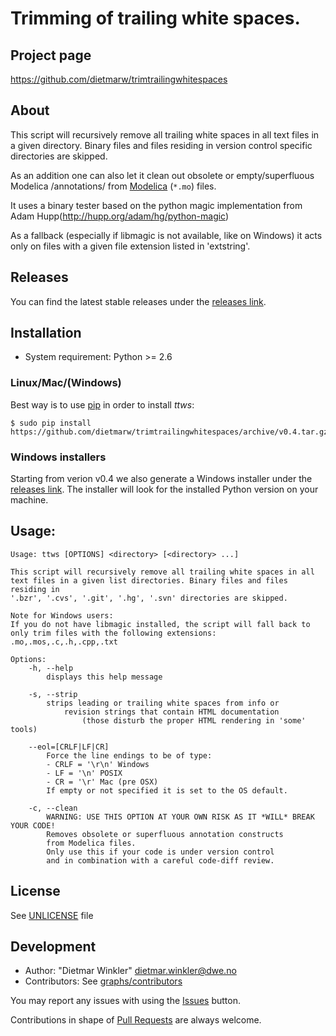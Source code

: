 # Trimming of trailing white spaces.

## Project page
https://github.com/dietmarw/trimtrailingwhitespaces

## About
This script will recursively remove all trailing white spaces in all
text files in a given directory. Binary files and files residing in
version control specific directories are skipped.

As an addition one can also let it clean out obsolete or empty/superfluous
Modelica /annotations/ from [Modelica](https://modelica.org) (`*.mo`) files.

It uses a binary tester based on the python magic implementation from
Adam Hupp(http://hupp.org/adam/hg/python-magic)

As a fallback (especially if libmagic is not available, like on Windows)
it acts only on files with a given file extension listed in 'extstring'.

## Releases
You can find the latest stable releases under the
[releases link](../../releases).

## Installation

 * System requirement: Python >= 2.6

### Linux/Mac/(Windows)

Best way is to use [pip](http://www.pip-installer.org) in order to install *ttws*:

    $ sudo pip install https://github.com/dietmarw/trimtrailingwhitespaces/archive/v0.4.tar.gz

### Windows installers

Starting from verion v0.4 we also generate a Windows installer under the
[releases link](../../releases). The installer will look for the installed
Python version on your machine.

## Usage:

    Usage: ttws [OPTIONS] <directory> [<directory> ...]

    This script will recursively remove all trailing white spaces in all
    text files in a given list directories. Binary files and files residing in
    '.bzr', '.cvs', '.git', '.hg', '.svn' directories are skipped.

    Note for Windows users:
    If you do not have libmagic installed, the script will fall back to
    only trim files with the following extensions: .mo,.mos,.c,.h,.cpp,.txt

    Options:
        -h, --help
            displays this help message

        -s, --strip
            strips leading or trailing white spaces from info or
                revision strings that contain HTML documentation
                    (those disturb the proper HTML rendering in 'some' tools)

        --eol=[CRLF|LF|CR]
            Force the line endings to be of type:
            - CRLF = '\r\n' Windows
            - LF = '\n' POSIX
            - CR = '\r' Mac (pre OSX)
            If empty or not specified it is set to the OS default.

        -c, --clean
            WARNING: USE THIS OPTION AT YOUR OWN RISK AS IT *WILL* BREAK YOUR CODE!
            Removes obsolete or superfluous annotation constructs
            from Modelica files.
            Only use this if your code is under version control
            and in combination with a careful code-diff review.


## License
See [UNLICENSE](UNLICENSE) file

## Development
 * Author: "Dietmar Winkler" <dietmar.winkler@dwe.no>
 * Contributors: See [graphs/contributors](../../graphs/contributors)

You may report any issues with using the [Issues](../../issues) button.

Contributions in shape of [Pull Requests](../../pulls) are always welcome.
